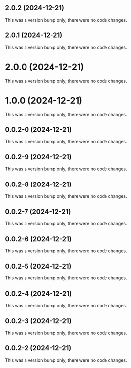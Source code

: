 ## 2.0.2 (2024-12-21)

This was a version bump only, there were no code changes.

## 2.0.1 (2024-12-21)

This was a version bump only, there were no code changes.

# 2.0.0 (2024-12-21)

This was a version bump only, there were no code changes.

# 1.0.0 (2024-12-21)

This was a version bump only, there were no code changes.

## 0.0.2-0 (2024-12-21)

This was a version bump only, there were no code changes.

## 0.0.2-9 (2024-12-21)

This was a version bump only, there were no code changes.

## 0.0.2-8 (2024-12-21)

This was a version bump only, there were no code changes.

## 0.0.2-7 (2024-12-21)

This was a version bump only, there were no code changes.

## 0.0.2-6 (2024-12-21)

This was a version bump only, there were no code changes.

## 0.0.2-5 (2024-12-21)

This was a version bump only, there were no code changes.

## 0.0.2-4 (2024-12-21)

This was a version bump only, there were no code changes.

## 0.0.2-3 (2024-12-21)

This was a version bump only, there were no code changes.

## 0.0.2-2 (2024-12-21)

This was a version bump only, there were no code changes.